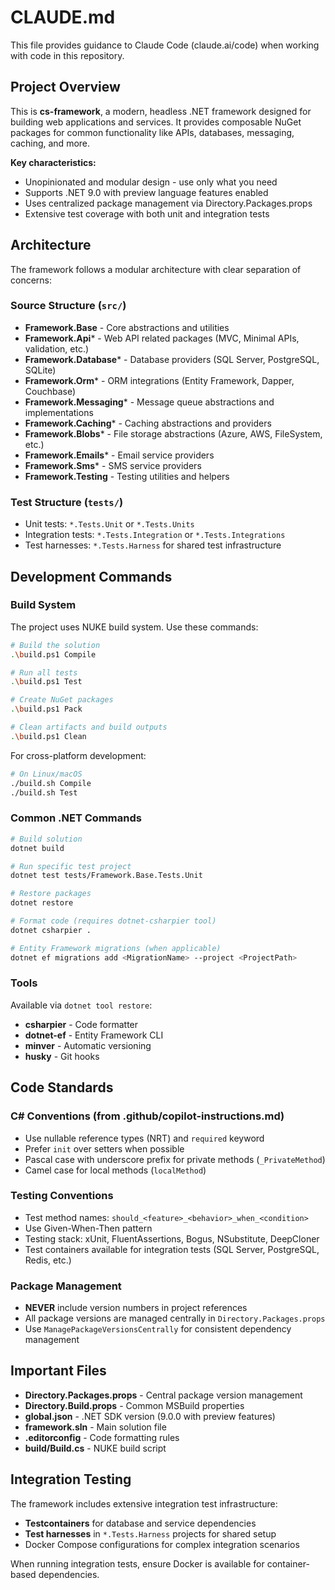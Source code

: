 # CLAUDE.md

This file provides guidance to Claude Code (claude.ai/code) when working with code in this repository.

## Project Overview

This is **cs-framework**, a modern, headless .NET framework designed for building web applications and services. It provides composable NuGet packages for common functionality like APIs, databases, messaging, caching, and more.

**Key characteristics:**
- Unopinionated and modular design - use only what you need
- Supports .NET 9.0 with preview language features enabled
- Uses centralized package management via Directory.Packages.props
- Extensive test coverage with both unit and integration tests

## Architecture

The framework follows a modular architecture with clear separation of concerns:

### Source Structure (`src/`)
- **Framework.Base** - Core abstractions and utilities
- **Framework.Api*** - Web API related packages (MVC, Minimal APIs, validation, etc.)
- **Framework.Database*** - Database providers (SQL Server, PostgreSQL, SQLite)
- **Framework.Orm*** - ORM integrations (Entity Framework, Dapper, Couchbase)
- **Framework.Messaging*** - Message queue abstractions and implementations
- **Framework.Caching*** - Caching abstractions and providers
- **Framework.Blobs*** - File storage abstractions (Azure, AWS, FileSystem, etc.)
- **Framework.Emails*** - Email service providers
- **Framework.Sms*** - SMS service providers
- **Framework.Testing** - Testing utilities and helpers

### Test Structure (`tests/`)
- Unit tests: `*.Tests.Unit` or `*.Tests.Units`
- Integration tests: `*.Tests.Integration` or `*.Tests.Integrations`
- Test harnesses: `*.Tests.Harness` for shared test infrastructure

## Development Commands

### Build System
The project uses NUKE build system. Use these commands:

```bash
# Build the solution
.\build.ps1 Compile

# Run all tests
.\build.ps1 Test

# Create NuGet packages
.\build.ps1 Pack

# Clean artifacts and build outputs
.\build.ps1 Clean
```

For cross-platform development:
```bash
# On Linux/macOS
./build.sh Compile
./build.sh Test
```

### Common .NET Commands

```bash
# Build solution
dotnet build

# Run specific test project
dotnet test tests/Framework.Base.Tests.Unit

# Restore packages
dotnet restore

# Format code (requires dotnet-csharpier tool)
dotnet csharpier .

# Entity Framework migrations (when applicable)
dotnet ef migrations add <MigrationName> --project <ProjectPath>
```

### Tools
Available via `dotnet tool restore`:
- **csharpier** - Code formatter
- **dotnet-ef** - Entity Framework CLI
- **minver** - Automatic versioning
- **husky** - Git hooks

## Code Standards

### C# Conventions (from .github/copilot-instructions.md)
- Use nullable reference types (NRT) and `required` keyword
- Prefer `init` over setters when possible
- Pascal case with underscore prefix for private methods (`_PrivateMethod`)
- Camel case for local methods (`localMethod`)

### Testing Conventions
- Test method names: `should_<feature>_<behavior>_when_<condition>`
- Use Given-When-Then pattern
- Testing stack: xUnit, FluentAssertions, Bogus, NSubstitute, DeepCloner
- Test containers available for integration tests (SQL Server, PostgreSQL, Redis, etc.)

### Package Management
- **NEVER** include version numbers in project references
- All package versions are managed centrally in `Directory.Packages.props`
- Use `ManagePackageVersionsCentrally` for consistent dependency management

## Important Files

- **Directory.Packages.props** - Central package version management
- **Directory.Build.props** - Common MSBuild properties
- **global.json** - .NET SDK version (9.0.0 with preview features)
- **framework.sln** - Main solution file
- **.editorconfig** - Code formatting rules
- **build/Build.cs** - NUKE build script

## Integration Testing

The framework includes extensive integration test infrastructure:
- **Testcontainers** for database and service dependencies
- **Test harnesses** in `*.Tests.Harness` projects for shared setup
- Docker Compose configurations for complex integration scenarios

When running integration tests, ensure Docker is available for container-based dependencies.